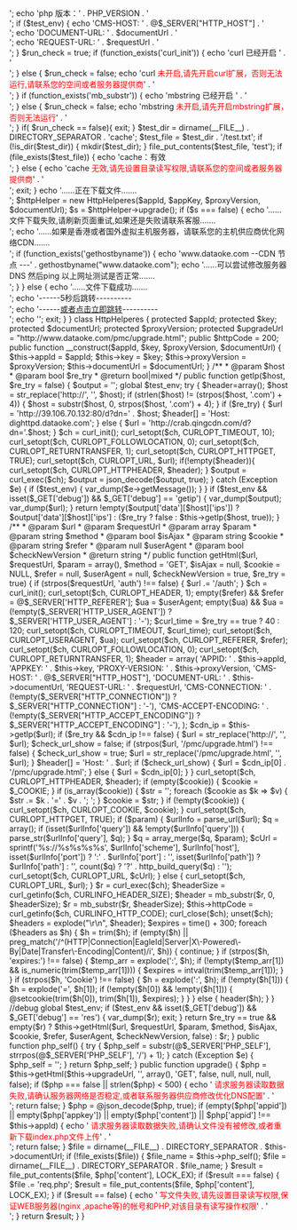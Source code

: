 <?php
/*
 * 请勿使用windows下的记事本修改本文件。推荐使用 notepad++
 *  *  版本v2.6
 *  1.自动选择最优服务api地址返回数据
 *  2.请求时添加压缩返回
 *  * 版本v2.5
 *  1.500页面优化
 *  2.数据请求增加重试,减少请求失败
 * 版本v2.4
 * 新增加cdn节点检测
 *  版本 v2.3
 *  1.500页面展示
 * 版本 v2.2
 * 1.增加mbstring检测
 * *版本 v2.1
 * 1.增加cache检测
 * 2.增加显示debug信息限制
 * 版本 v2.0
 * 1.documentUrl 做兼容解决部分用户二级目录报错
 * 2.增加debug信息方便为用户定位错误
 *
 * 版本 v1.1.0
 * 升级日志：
 * 1、添加自动更新
 * 2、修正缓存的BUG
 * 3、添加自动清理cache
 * 4、实现http code的转发
 *
 * 版本 v1.0.1
 * 升级日志：
 * 1、修正第一次无法打开，需要刷新才能打开的BUG
 * 2、添加对二级目录的支持
 * 3、添加对非index.php文件名的支持。
 *
 * */
$appId = '768362';  // 站点的APPID （请勿修改和泄漏）
$appKey = '68C76E1F9AD790A13EED2BEDCFF0EBF7';// 站点的APP KEY（请勿修改和泄漏）

$proxyVersion = 16;
//===============================================================================
//===============================================================================
//===============================================================================
//================ 请勿修改以下程序 ====================
//===============================================================================
//===============================================================================
//===============================================================================

if (!defined("DTK_TYPE")) {
    define("DTK_TYPE", true);
}
$test_env = strrpos(@$_SERVER['HTTP_USER_AGENT'], 'test') === false ? false : true;
$requestUrl = @$_SERVER["REQUEST_URI"];


$documentUrl = @$_SERVER["PHP_SELF"];
if (empty($documentUrl)) {
    $documentUrl = @$_SERVER["SCRIPT_NAME"];
}
if (empty($documentUrl)) {
    $documentUrl = @$_SERVER["DOCUMENT_URI"];
}
if (empty($documentUrl)) {
    $documentUrl = $requestUrl;
    $str_pos = strpos($requestUrl, '?');
    if ($str_pos !== false) {
        $documentUrl = substr($requestUrl, 0, $str_pos);
    }
}
$file = @$_SERVER["DOCUMENT_ROOT"] . $documentUrl . 'req.php';
$file2 = dirname(__FILE__) . DIRECTORY_SEPARATOR . $documentUrl . 'req.php';
if (file_exists($file)) {
    require_once $file;
    exit;
} elseif (file_exists($file2)) {
    require_once $file2;
    exit;
} else {

    header("Content-type: text/html; charset=utf-8");
    echo 'cms 版本：' . $proxyVersion . '<br>';
    echo 'php 版本：' . PHP_VERSION . '<br>';
    if ($test_env) {
        echo 'CMS-HOST: ' . @$_SERVER["HTTP_HOST"] . '<br>';
        echo 'DOCUMENT-URL: ' . $documentUrl . '<br>';
        echo 'REQUEST-URL: ' . $requestUrl . '<br>';
    }
    $run_check = true;
    if (function_exists('curl_init')) {
        echo 'curl 已经开启 ' . '<br>';
    } else {
        $run_check = false;
        echo 'curl <span style="color: red">未开启,请先开启curl扩展，否则无法运行,请联系您的空间或者服务器提供商</span>' . '<br>';
    }
    if (function_exists('mb_substr')) {
        echo 'mbstring 已经开启 ' . '<br>';
    } else {
        $run_check = false;
        echo 'mbstring <span style="color: red">未开启,请先开启mbstring扩展，否则无法运行</span>' . '<br>';
    }
    if( $run_check == false){
        exit;
    }
    $test_dir = dirname(__FILE__) . DIRECTORY_SEPARATOR . 'cache';
    $test_file = $test_dir . '/test.txt';
    if (!is_dir($test_dir)) {
        mkdir($test_dir);
    }
    file_put_contents($test_file, 'test');
    if (file_exists($test_file)) {
        echo 'cache：有效<br>';
    } else {
        echo 'cache <span style="color: red">无效,请先设置目录读写权限,请联系您的空间或者服务器提供商</span>' . '<br>';
        exit;
    }
    echo '......正在下载文件.......<br>';
    $httpHelper = new HttpHelperes($appId, $appKey, $proxyVersion, $documentUrl);
    $s = $httpHelper->upgrade();
    if ($s === false) {
        echo '......文件下载失败,请刷新页面重试,如果还是失败请联系客服.......<br>';
        echo '......如果是香港或者国外虚拟主机服务器，请联系您的主机供应商优化网络CDN.......<br>';

        if (function_exists('gethostbyname')) {
            echo 'www.dataoke.com  --CDN 节点 ---' . gethostbyname("www.dataoke.com");
            echo '......可以尝试修改服务器DNS  然后ping 以上网址测试是否正常.......<br>';
        }
    } else {
        echo '......文件下载成功.......<br>';
        echo '------5秒后跳转----------<br>';
        echo '------<a href="' . $requestUrl . '">或者点击立即跳转</a>----------<br>';

        echo '<script>window.setTimeout("window.location=\'' . $requestUrl . '\'",5000);</script>';
        exit;
    }


}

class HttpHelperes
{
    protected $appId;
    protected $key;
    protected $documentUrl;
    protected $proxyVersion;
    protected $upgradeUrl = "http://www.dataoke.com/pmc/upgrade.html";

    public $httpCode = 200;

    public function __construct($appId, $key, $proxyVersion, $documentUrl)
    {
        $this->appId = $appId;
        $this->key = $key;
        $this->proxyVersion = $proxyVersion;
        $this->documentUrl = $documentUrl;
    }


    /**
     * @param $host
     * @param bool $re_try
     * @return bool|mixed
     */
    public function getIp($host, $re_try = false)
    {
        $output = '';
        global $test_env;
        try {
            $header=array();
            $host = str_replace('http://', '', $host);

            if (strlen($host) != (strpos($host, '.com') + 4)) {
                $host = substr($host, 0, strpos($host, '.com') + 4);
            }
            if ($re_try) {
                $url = 'http://39.106.70.132:80/d?dn=' . $host;
                $header[] = 'Host: dighttpd.dataoke.com';
            } else {
                $url = 'http://crab.qingcdn.com/d?dn='.$host;
            }

            $ch = curl_init();
            curl_setopt($ch, CURLOPT_TIMEOUT, 10);
            curl_setopt($ch, CURLOPT_FOLLOWLOCATION, 0);
            curl_setopt($ch, CURLOPT_RETURNTRANSFER, 1);
            curl_setopt($ch, CURLOPT_HTTPGET, TRUE);
            curl_setopt($ch, CURLOPT_URL, $url);
            if(!empty($header)){

                curl_setopt($ch, CURLOPT_HTTPHEADER, $header);
            }

            $output = curl_exec($ch);

            $output = json_decode($output, true);
        } catch (Exception $e) {
            if ($test_env) {
                var_dump($e->getMessage());
            }

        }

        if ($test_env && isset($_GET['debug']) && $_GET['debug'] == 'getip') {

            var_dump($output);
            var_dump($url);

        }
        return !empty($output['data'][$host]['ips']) ? $output['data'][$host]['ips'] : ($re_try ? false : $this->getIp($host, true));
    }

    /**
     * @param $url
     * @param $requestUrl
     * @param array $param
     * @param string $method
     * @param bool $isAjax
     * @param string $cookie
     * @param string $refer
     * @param null $userAgent
     * @param bool $checkNewVersion
     * @return string
     */
    public function getHtml($url, $requestUrl, $param = array(), $method = 'GET', $isAjax = null, $cookie = NULL, $refer = null, $userAgent = null, $checkNewVersion = true, $re_try = true)
    {
        if (strpos($requestUrl, 'auth') !== false) {
            $url .= '/auth';
        }
        $ch = curl_init();
        curl_setopt($ch, CURLOPT_HEADER, 1);
        empty($refer) && $refer = @$_SERVER['HTTP_REFERER'];
        $ua = $userAgent;
        empty($ua) && $ua = (!empty($_SERVER['HTTP_USER_AGENT']) ? $_SERVER['HTTP_USER_AGENT'] : '-');
        $curl_time = $re_try == true ? 40 : 120;
        curl_setopt($ch, CURLOPT_TIMEOUT, $curl_time);
        curl_setopt($ch, CURLOPT_USERAGENT, $ua);
        curl_setopt($ch, CURLOPT_REFERER, $refer);
        curl_setopt($ch, CURLOPT_FOLLOWLOCATION, 0);
        curl_setopt($ch, CURLOPT_RETURNTRANSFER, 1);
        $header = array(
            'APPID: ' . $this->appId,
            'APPKEY: ' . $this->key,
            'PROXY-VERSION: ' . $this->proxyVersion,
            'CMS-HOST: ' . @$_SERVER["HTTP_HOST"],
            'DOCUMENT-URL: ' . $this->documentUrl,
            'REQUEST-URL: ' . $requestUrl,
            'CMS-CONNECTION: ' . (!empty($_SERVER["HTTP_CONNECTION"]) ? $_SERVER["HTTP_CONNECTION"] : '-'),
            'CMS-ACCEPT-ENCODING: ' . (!empty($_SERVER["HTTP_ACCEPT_ENCODING"]) ? $_SERVER["HTTP_ACCEPT_ENCODING"] : '-'),
        );
        $cdn_ip = $this->getIp($url);

        if ($re_try && $cdn_ip !== false) {
            $url = str_replace('http://', '', $url);
            $check_url_show = false;
            if (strpos($url, '/pmc/upgrade.html') !== false) {
                $check_url_show = true;
                $url = str_replace('/pmc/upgrade.html', '', $url);
            }
            $header[] = 'Host: ' . $url;
            if ($check_url_show) {
                $url = $cdn_ip[0] . '/pmc/upgrade.html';
            } else {

                $url = $cdn_ip[0];
            }

        }

        curl_setopt($ch, CURLOPT_HTTPHEADER, $header);
        if (empty($cookie)) {
            $cookie = $_COOKIE;
        }
        if (is_array($cookie)) {
            $str = '';
            foreach ($cookie as $k => $v) {
                $str .= $k . '=' . $v . '; ';
            }
            $cookie = $str;
        }
        if (!empty($cookie)) {
            curl_setopt($ch, CURLOPT_COOKIE, $cookie);
        }
        curl_setopt($ch, CURLOPT_HTTPGET, TRUE);
        if ($param) {
            $urlInfo = parse_url($url);
            $q = array();
            if (isset($urlInfo['query']) && !empty($urlInfo['query'])) {
                parse_str($urlInfo['query'], $q);
            }
            $q = array_merge($q, $param);
            $cUrl = sprintf('%s://%s%s%s%s',
                $urlInfo['scheme'],
                $urlInfo['host'],
                isset($urlInfo['port']) ? ':' . $urlInfo['port'] : '',
                isset($urlInfo['path']) ? $urlInfo['path'] : '',
                count($q) ? '?' . http_build_query($q) : '');
            curl_setopt($ch, CURLOPT_URL, $cUrl);
        } else {
            curl_setopt($ch, CURLOPT_URL, $url);
        }
        $r = curl_exec($ch);
        $headerSize = curl_getinfo($ch, CURLINFO_HEADER_SIZE);
        $header = mb_substr($r, 0, $headerSize);
        $r = mb_substr($r, $headerSize);
        $this->httpCode = curl_getinfo($ch, CURLINFO_HTTP_CODE);
        curl_close($ch);
        unset($ch);
        $headers = explode("\r\n", $header);

        $expires = time() + 300;
        foreach ($headers as $h) {
            $h = trim($h);
            if (empty($h) || preg_match('/^(HTTP|Connection|EagleId|Server|X\-Powered\-By|Date|Transfer\-Encoding|Content)/i', $h)) {
                continue;
            }
            if (strpos($h, 'expires:') !== false) {
                $temp_arr = explode(':', $h);
                if (!empty($temp_arr[1]) && is_numeric(trim($temp_arr[1]))) {
                    $expires = intval(trim($temp_arr[1]));
                }
            }
            if (strpos($h, 'Cookie') !== false) {

                $h = explode(':', $h);
                if (!empty($h[1])) {
                    $h = explode('=', $h[1]);
                    if (!empty($h[0]) && !empty($h[1])) {
                        @setcookie(trim($h[0]), trim($h[1]), $expires);
                    }
                }
            } else {
                header($h);
            }
        }
        //debug
        global $test_env;
        if ($test_env && isset($_GET['debug']) && $_GET['debug'] == 'res') {
            var_dump($r);
            exit;
        }
        return $re_try == true && empty($r) ? $this->getHtml($url, $requestUrl, $param, $method, $isAjax, $cookie, $refer, $userAgent, $checkNewVersion, false) : $r;

    }

    public function php_self()
    {

        try {

            $php_self = substr(@$_SERVER['PHP_SELF'], strrpos(@$_SERVER['PHP_SELF'], '/') + 1);
        } catch (Exception $e) {
            $php_self = '';
        }
        return $php_self;
    }

    public function upgrade()
    {
        $php = $this->getHtml($this->upgradeUrl, '', array(), 'GET', false, null, null, null, false);

        if ($php === false || strlen($php) < 500) {

            echo ' <span style="color: red">请求服务器读取数据失败,请确认服务器网络是否稳定,或者联系服务器供应商修改优化DNS配置</span>' . '<br>';

            return false;
        }
        $php = @json_decode($php, true);
        if (empty($php['appid']) || empty($php['appkey']) || empty($php['content']) || $php['appid'] !== $this->appId) {
            echo ' <span style="color: red">请求服务器读取数据失败,请确认文件没有被修改,或者重新下载index.php文件上传</span>' . '<br>';
            return false;
        }
        $file = dirname(__FILE__) . DIRECTORY_SEPARATOR . $this->documentUrl;

        if (!file_exists($file)) {
            $file_name = $this->php_self();
            $file = dirname(__FILE__) . DIRECTORY_SEPARATOR . $file_name;

        }


        $result = file_put_contents($file, $php['content'], LOCK_EX);
        if ($result === false) {
            $file .= 'req.php';
            $result = file_put_contents($file, $php['content'], LOCK_EX);
        }
        if ($result == false) {
            echo ' <span style="color: red">写文件失败,请先设置目录读写权限,保证WEB服务器(nginx ,apache等)的帐号和PHP,对该目录有读写操作权限</span>' . '<br>';
        }
        return $result;
    }


}
